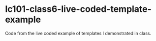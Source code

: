 # lc101-class6-live-coded-template-example
Code from the live coded example of templates I demonstrated in class.

